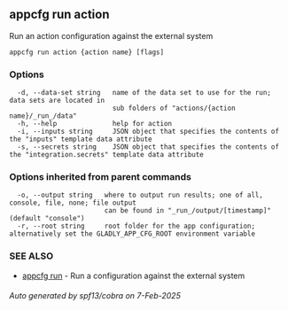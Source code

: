 ## appcfg run action

Run an action configuration against the external system

```
appcfg run action {action name} [flags]
```

### Options

```
  -d, --data-set string   name of the data set to use for the run; data sets are located in
                          sub folders of "actions/{action name}/_run_/data"
  -h, --help              help for action
  -i, --inputs string     JSON object that specifies the contents of the "inputs" template data attribute
  -s, --secrets string    JSON object that specifies the contents of the "integration.secrets" template data attribute
```

### Options inherited from parent commands

```
  -o, --output string   where to output run results; one of all, console, file, none; file output
                        can be found in "_run_/output/[timestamp]" (default "console")
  -r, --root string     root folder for the app configuration; alternatively set the GLADLY_APP_CFG_ROOT environment variable
```

### SEE ALSO

* [appcfg run](appcfg_run.md)	 - Run a configuration against the external system

###### Auto generated by spf13/cobra on 7-Feb-2025
